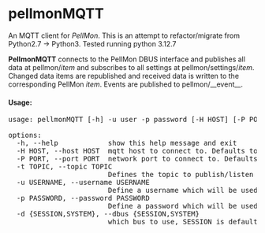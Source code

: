 pellmonMQTT
===========

An MQTT client for *PellMon*.
This is an attempt to refactor/migrate from Python2.7 -> Python3.
Tested running python 3.12.7

**PellmonMQTT** connects to the PellMon DBUS interface and publishes all data at pellmon/_item_ and subscribes to all settings at pellmon/settings/_item_. Changed data items are republished and received data is written to the corresponding PellMon _item_. Events are published to pellmon/\_\_event\_\_.


#### Usage:
<pre>usage: pellmonMQTT [-h] -u user -p password [-H HOST] [-P PORT] [-d {SESSION,SYSTEM}]

options:
  -h, --help            show this help message and exit
  -H HOST, --host HOST  mqtt host to connect to. Defaults to localhost
  -P PORT, --port PORT  network port to connect to. Defaults to 1883
  -t TOPIC, --topic TOPIC
                        Defines the topic to publish/listen to, default is pellmon
  -u USERNAME, --username USERNAME
                        Define a username which will be used to connect to the mqtt broker
  -p PASSWORD, --password PASSWORD
                        Define a password which will be used to connect to the mqtt broker
  -d {SESSION,SYSTEM}, --dbus {SESSION,SYSTEM}
                        which bus to use, SESSION is default</pre>

